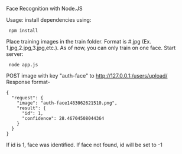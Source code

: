 Face Recognition with Node.JS


Usage:
install dependencies using:
```
 npm install
```
Place training images in the train folder. Format is #.jpg (Ex. 1.jpg,2.jpg,3.jpg,etc.). As of now, you can only train on one face.
Start server:
```
 node app.js
``` 
POST image with key "auth-face" to http://127.0.0.1:/users/upload/
Response format-
``` 
{
  "request": {
    "image": "auth-face1483062621510.png",
    "result": {
      "id": 1,
      "confidence": 28.46704508044364
    }
  }
}
```
If id is 1, face was identified. If face not found, id will be set to -1
